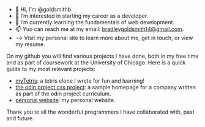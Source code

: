 - 👋 Hi, I’m @goldsmithb
- 👀 I’m interested in starting my career as a developer.
- 🌱 I’m currently learning the fundamentals of web development.
- 📫 Yuo can reach me at my email: bradleygoldsmith14@gmail.com.
- --> Visit my personal site to learn more about me, get in touch, or view my resume.

On my github you will find various projects I have done, both in my free time and as part of coursework at the University of Chicago.
Here is a quick guide to my most relevant projects:
* [myTetris](https://github.com/goldsmithb/myTetris): a tetris clone I wrote for fun and learning!
* [the odin project css project](https://github.com/goldsmithb/css-foundations-project): a sample homepage for a company written as part of the odin project curriculum.
* [personal website](https://github.com/goldsmithb/personal_site): my personal website.

Thank you to all the wonderful programmers I have collaborated with, past and future. 

<!---
goldsmithb/goldsmithb is a ✨ special ✨ repository because its `README.md` (this file) appears on your GitHub profile.
You can click the Preview link to take a look at your changes.
--->
